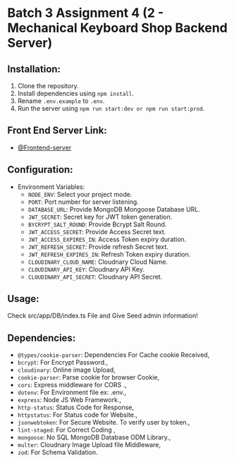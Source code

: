 # Batch 3 Assignment 4 (2 - Mechanical Keyboard Shop Backend Server)

## Installation:

1. Clone the repository.
2. Install dependencies using `npm install`.
3. Rename `.env.example` to `.env`.
4. Run the server using `npm run start:dev or npm run start:prod`.

## Front End Server Link:

- [@Frontend-server](https://github.com/habibeth/batch3-assignment4-client)

## Configuration:

- Environment Variables:
  - `NODE_ENV`: Select your project mode.
  - `PORT`: Port number for server listening.
  - `DATABASE_URL`: Provide MongoDB Mongoose Database URL.
  - `JWT_SECRET`: Secret key for JWT token generation.
  - `BYCRYPT_SALT_ROUND`: Provide Bcrypt Salt Round.
  - `JWT_ACCESS_SECRET`: Provide Access Secret text.
  - `JWT_ACCESS_EXPIRES_IN`: Access Token expiry duration.
  - `JWT_REFRESH_SECRET`: Provide refresh Secret text.
  - `JWT_REFRESH_EXPIRES_IN`: Refresh Token expiry duration.
  - `CLOUDINARY_CLOUD_NAME`: Cloudnary Cloud Name.
  - `CLOUDINARY_API_KEY`: Cloudnary API Key.
  - `CLOUDINARY_API_SECRET`: Cloudnary API Secret.

## Usage:

Check src/app/DB/index.ts File and Give Seed admin information!

## Dependencies:

- `@types/cookie-parser`: Dependencies For Cache cookie Received,
- `bcrypt`: For Encrypt Password.,
- `cloudinary`: Online image Upload,
- `cookie-parser`: Parse cookie for browser Cookie,
- `cors`: Express middleware for CORS .,
- `dotenv`: For Environment file ex: .env.,
- `express`: Node JS Web Framework.,
- `http-status`: Status Code for Response,
- `httpstatus`: For Status code for Website.,
- `jsonwebtoken`: For Secure Website. To verify user by token.,
- `lint-staged`: For Correct Coding ,
- `mongoose`: No SQL MongoDB Database ODM Library.,
- `multer`: Cloudnary Image Upload file Middleware,
- `zod`: For Schema Validation.
